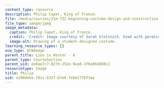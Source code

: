 ```yaml
---
content_type: resource
description: Philip Capet, King of France.
file: /media/courses/21m-732-beginning-costume-design-and-construction-fall-2008/e290debef81cb32fb7e6febb277bf3ae_phillip.jpg
file_type: image/jpeg
image_metadata:
  caption: Philip Capet, King of France.
  credit: 'Credit: Image courtesy of Sarah Slotznick. Used with permission.'
  image-alt: Drawing of a student-designed costume.
learning_resource_types: []
ocw_type: OCWImage
parent_title: Lion in Winter - A
parent_type: CourseSection
parent_uid: ee8aa7c7-827d-252e-9ea0-3f6a864888c1
resourcetype: Image
title: Philip
uid: e290debe-f81c-b32f-b7e6-febb277bf3ae
---
```


